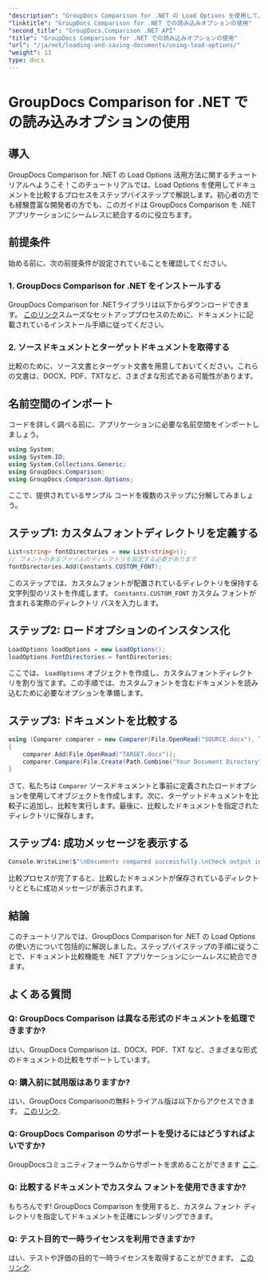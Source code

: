 ```yaml
---
"description": "GroupDocs Comparison for .NET の Load Options を使用して、カスタム フォントを含むドキュメントをシームレスに比較する方法を学習します。"
"linktitle": "GroupDocs Comparison for .NET での読み込みオプションの使用"
"second_title": "GroupDocs.Comparison .NET API"
"title": "GroupDocs Comparison for .NET での読み込みオプションの使用"
"url": "/ja/net/loading-and-saving-documents/using-load-options/"
"weight": 13
type: docs
---
```

# GroupDocs Comparison for .NET での読み込みオプションの使用

## 導入
GroupDocs Comparison for .NET の Load Options 活用方法に関するチュートリアルへようこそ！このチュートリアルでは、Load Options を使用してドキュメントを比較するプロセスをステップバイステップで解説します。初心者の方でも経験豊富な開発者の方でも、このガイドは GroupDocs Comparison を .NET アプリケーションにシームレスに統合するのに役立ちます。
## 前提条件
始める前に、次の前提条件が設定されていることを確認してください。
### 1. GroupDocs Comparison for .NET をインストールする
GroupDocs Comparison for .NETライブラリは以下からダウンロードできます。 [このリンク](https://releases.groupdocs.com/comparison/net/)スムーズなセットアッププロセスのために、ドキュメントに記載されているインストール手順に従ってください。
### 2. ソースドキュメントとターゲットドキュメントを取得する
比較のために、ソース文書とターゲット文書を用意しておいてください。これらの文書は、DOCX、PDF、TXTなど、さまざまな形式である可能性があります。
## 名前空間のインポート
コードを詳しく調べる前に、アプリケーションに必要な名前空間をインポートしましょう。
```csharp
using System;
using System.IO;
using System.Collections.Generic;
using GroupDocs.Comparison;
using GroupDocs.Comparison.Options;
```
ここで、提供されているサンプル コードを複数のステップに分解してみましょう。
## ステップ1: カスタムフォントディレクトリを定義する
```csharp
List<string> fontDirectories = new List<string>();
// フォントのあるファイルのディレクトリを設定する必要があります
fontDirectories.Add(Constants.CUSTOM_FONT);
```
このステップでは、カスタムフォントが配置されているディレクトリを保持する文字列型のリストを作成します。 `Constants.CUSTOM_FONT` カスタム フォントが含まれる実際のディレクトリ パスを入力します。
## ステップ2: ロードオプションのインスタンス化
```csharp
LoadOptions loadOptions = new LoadOptions();
loadOptions.FontDirectories = fontDirectories;
```
ここでは、 `LoadOptions` オブジェクトを作成し、カスタムフォントディレクトリを割り当てます。この手順では、カスタムフォントを含むドキュメントを読み込むために必要なオプションを準備します。
## ステップ3: ドキュメントを比較する
```csharp
using (Comparer comparer = new Comparer(File.OpenRead("SOURCE.docx"), loadOptions))
{
    comparer.Add(File.OpenRead("TARGET.docx"));
    comparer.Compare(File.Create(Path.Combine("Your Document Directory", "RESULT.docx")));
}
```
さて、私たちは `Comparer` ソースドキュメントと事前に定義されたロードオプションを使用してオブジェクトを作成します。次に、ターゲットドキュメントを比較子に追加し、比較を実行します。最後に、比較したドキュメントを指定されたディレクトリに保存します。
## ステップ4: 成功メッセージを表示する
```csharp
Console.WriteLine($"\nDocuments compared successfully.\nCheck output in {Directory.GetCurrentDirectory()}.");
```
比較プロセスが完了すると、比較したドキュメントが保存されているディレクトリとともに成功メッセージが表示されます。
## 結論
このチュートリアルでは、GroupDocs Comparison for .NET の Load Options の使い方について包括的に解説しました。ステップバイステップの手順に従うことで、ドキュメント比較機能を .NET アプリケーションにシームレスに統合できます。
## よくある質問
### Q: GroupDocs Comparison は異なる形式のドキュメントを処理できますか?
はい、GroupDocs Comparison は、DOCX、PDF、TXT など、さまざまな形式のドキュメントの比較をサポートしています。
### Q: 購入前に試用版はありますか?
はい、GroupDocs Comparisonの無料トライアル版は以下からアクセスできます。 [このリンク](https://releases。groupdocs.com/).
### Q: GroupDocs Comparison のサポートを受けるにはどうすればよいですか?
GroupDocsコミュニティフォーラムからサポートを求めることができます [ここ](https://forum。groupdocs.com/c/comparison/12).
### Q: 比較するドキュメントでカスタム フォントを使用できますか?
もちろんです! GroupDocs Comparison を使用すると、カスタム フォント ディレクトリを指定してドキュメントを正確にレンダリングできます。
### Q: テスト目的で一時ライセンスを利用できますか?
はい、テストや評価の目的で一時ライセンスを取得することができます。 [このリンク](https://purchase。groupdocs.com/temporary-license/).